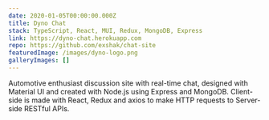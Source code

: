 ```yaml
---
date: 2020-01-05T00:00:00.000Z
title: Dyno Chat
stack: TypeScript, React, MUI, Redux, MongoDB, Express
link: https://dyno-chat.herokuapp.com
repo: https://github.com/exshak/chat-site
featuredImage: /images/dyno-logo.png
galleryImages: []
---
```


Automotive enthusiast discussion site with real-time chat, designed with Material UI and created with Node.js using Express and MongoDB. Client-side is made with React, Redux and axios to make HTTP requests to Server-side RESTful APIs.
